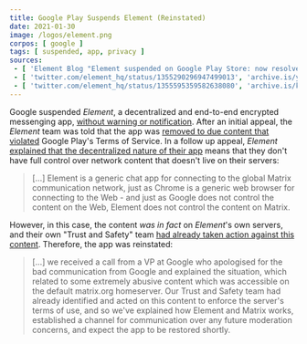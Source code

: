 ```yaml
---
title: Google Play Suspends Element (Reinstated)
date: 2021-01-30
image: /logos/element.png
corpos: [ google ]
tags: [ suspended, app, privacy ]
sources:
 - [ 'Element Blog "Element suspended on Google Play Store: now resolved." by Matthew Hodgson (30 Jan 2021)', 'archive.is/xPXk6' ]
 - [ 'twitter.com/element_hq/status/1355290296947499013', 'archive.is/yP73a' ]
 - [ 'twitter.com/element_hq/status/1355595359582638080', 'archive.is/kYNPN' ]
---
```


Google suspended _Element_, a decentralized and end-to-end encrypted messenging
app, [without warning or
notification](https://archive.is/xPXk6#selection-137.0-137.105). After an
initial appeal, the _Element_ team was told that the app was [removed to due
content that violated](https://archive.is/xPXk6#selection-137.106-137.324)
Google Play's Terms of Service. In a follow up appeal, _Element_ [explained
that the decentralized nature of their
app](https://archive.is/xPXk6#selection-141.68-141.332) means that they don't
have full control over network content that doesn't live on their servers:

> [...] Element is a generic chat app for connecting to the global Matrix
> communication network, just as Chrome is a generic web browser for connecting
> to the Web - and just as Google does not control the content on the Web,
> Element does not control the content on Matrix.

However, in this case, the content _was in fact_ on _Element_'s own servers,
and their own "Trust and Safety" team [had already taken action against this
content](https://archive.is/xPXk6#selection-213.32-213.546). Therefore, the app
was reinstated:

> [...] we received a call from a VP at Google who apologised for the bad
> communication from Google and explained the situation, which related to some
> extremely abusive content which was accessible on the default matrix.org
> homeserver. Our Trust and Safety team had already identified and acted on
> this content to enforce the server's terms of use, and so we've explained how
> Element and Matrix works, established a channel for communication over any
> future moderation concerns, and expect the app to be restored shortly.

